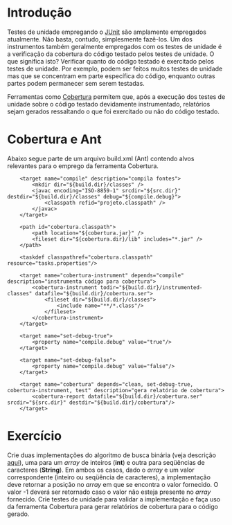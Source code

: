 # Introdução #

Testes de unidade empregando o [JUnit](http://junit.org) são amplamente empregados atualmente. Não basta, contudo, simplesmente fazê-los. Um dos instrumentos também geralmente empregados com os testes de unidade é a verificação da cobertura do código testado pelos testes de unidade. O que significa isto? Verificar quanto do código testado é exercitado pelos testes de unidade. Por exemplo, podem ser feitos muitos testes de unidade mas que se concentram em parte específica do código, enquanto outras partes podem permanecer sem serem testadas.

Ferramentas como [Cobertura](http://cobertura.sourceforge.net) permitem que, após a execução dos testes de unidade sobre o código testado devidamente instrumentado, relatórios sejam gerados ressaltando o que foi exercitado ou não do código testado.

# Cobertura e Ant #

Abaixo segue parte de um arquivo build.xml (Ant) contendo alvos relevantes para o emprego da ferramenta Cobertura.

```
	<target name="compile" description="compila fontes">
		<mkdir dir="${build.dir}/classes" />
		<javac encoding="ISO-8859-1" srcdir="${src.dir}" destdir="${build.dir}/classes" debug="${compile.debug}">
			<classpath refid="projeto.classpath" />
		</javac>
	</target>

	<path id="cobertura.classpath">
		<path location="${cobertura.jar}" />
		<fileset dir="${cobertura.dir}/lib" includes="*.jar" />
	</path>

	<taskdef classpathref="cobertura.classpath" resource="tasks.properties"/>
	
	<target name="cobertura-instrument" depends="compile" description="instrumenta código para cobertura">
		<cobertura-instrument todir="${build.dir}/instrumented-classes" datafile="${build.dir}/cobertura.ser">
		    <fileset dir="${build.dir}/classes">
		        <include name="**/*.class"/>
		    </fileset>
		</cobertura-instrument>
	</target>
	
	<target name="set-debug-true">
		<property name="compile.debug" value="true"/>
	</target>
	
	<target name="set-debug-false">
		<property name="compile.debug" value="false"/>
	</target>		
	
	<target name="cobertura" depends="clean, set-debug-true, cobertura-instrument, test" description="gera relatório de cobertura">
	    <cobertura-report datafile="${build.dir}/cobertura.ser" srcdir="${src.dir}" destdir="${build.dir}/cobertura"/>
	</target>
```

# Exercício #
Crie duas implementações do algoritmo de busca binária (veja descrição [aqui](http://en.wikipedia.org/wiki/Binary_search)), uma para um _array_ de inteiros (**int**) e outra para seqüências de caracteres (**String**). Em ambos os casos, dado o _array_ e um valor correspondente (inteiro ou seqüência de caracteres), a implementação deve retornar a posição no _array_ em que se encontra o valor fornecido. O valor -1 deverá ser retornado caso o valor não esteja presente no _array_ fornecido. Crie testes de unidade para validar a implementação e faça uso da ferramenta Cobertura para gerar relatórios de cobertura para o código gerado.
